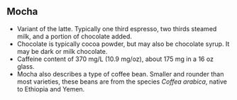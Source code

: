 Mocha
-----

* Variant of the latte. Typically one third espresso, two thirds steamed milk, and a portion of chocolate added.
* Chocolate is typically cocoa powder, but may also be chocolate syrup. It may be dark or milk chocolate.
* Caffeine content of 370 mg/L (10.9 mg/oz), about 175 mg in a 16 oz glass.
* Mocha also describes a type of coffee bean. Smaller and rounder than most varieties, these beans are from the species _Coffea arabica_, native to Ethiopia and Yemen.
